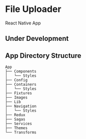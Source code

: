 # File Uploader

React Native App



## Under Development


## App Directory Structure

    App
    ├── Components
    │   └── Styles
    ├── Config
    ├── Containers
    │   └── Styles
    ├── Fixtures
    ├── Images
    ├── Lib
    ├── Navigation
    │   └── Styles
    ├── Redux
    ├── Sagas
    ├── Services
    ├── Themes
    └── Transforms

